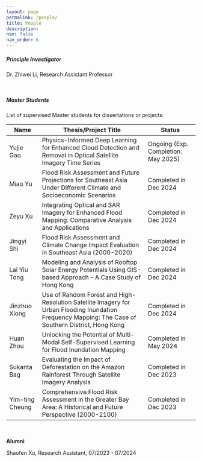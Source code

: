 ```yaml
---
layout: page
permalink: /people/
title: People
description: 
nav: false
nav_order: 6
---
```


##### **Principle Investigator**

Dr. Zhiwei Li, Research Assistant Professor

<br>

##### **Master Students**

List of supervised Master students for dissertations or projects:

| Name            | Thesis/Project Title                                         | Status                              |
| --------------- | ------------------------------------------------------------ | ----------------------------------- |
| Yujie Gao       | Physics-Informed Deep Learning for Enhanced Cloud Detection and Removal in Optical Satellite Imagery Time Series | Ongoing (Exp. Completion: May 2025) |
| Miao Yu         | Flood Risk Assessment and Future Projections for Southeast Asia Under Different Climate and Socioeconomic Scenarios | Completed in Dec 2024               |
| Zeyu Xu         | Integrating Optical and SAR Imagery for Enhanced Flood Mapping: Comparative Analysis and Applications | Completed in Dec 2024               |
| Jingyi Shi      | Flood Risk Assessment and Climate Change Impact Evaluation in Southeast Asia (2000-2020) | Completed in Dec 2024               |
| Lai Yiu Tong    | Modeling and Analysis of Rooftop Solar Energy Potentials Using GIS-based Approach – A Case Study of Hong Kong | Completed in Dec 2024               |
| Jinzhuo Xiong   | Use of Random Forest and High-Resolution Satellite Imagery for Urban Flooding Inundation Frequency Mapping: The Case of Southern District, Hong Kong | Completed in Dec 2024               |
| Huan Zhou       | Unlocking the Potential of Multi-Modal Self-Supervised Learning for Flood Inundation Mapping | Completed in May 2024               |
| Sukanta Bag     | Evaluating the Impact of Deforestation on the Amazon Rainforest Through Satellite Imagery Analysis | Completed in Dec 2023               |
| Yim-ting Cheung | Comprehensive Flood Risk Assessment in the Greater Bay Area: A Historical and Future Perspective (2000-2100) | Completed in Dec 2023               |

<br>

**Alumni**

Shaofen Xu, Research Assistant, 07/2023 - 07/2024





